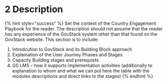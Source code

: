 # 2 Description

{% hint style="success" %}
Set the context of the Country Engagement Playbook for the reader. The description should not assume that the reader has any experience of the GovStack system other than that found on the GovStack website. This section is to include:

1. Introdcution to GovStack and its Building Block approach&#x20;
2. Explaination of the User Journey Phases and Stages
3. Capacity Building stages and prerequists.
4. GS LMS – how it supports implementation activities (additionally to explanation to whom and what we can put here the table with the modules descriptions and direct links to the stages) &#x20;
{% endhint %}
